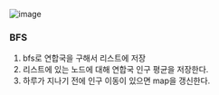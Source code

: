 ![image](https://user-images.githubusercontent.com/33195517/201019943-ff037295-7880-4db0-9069-84912a9b9789.png)

### BFS

1. bfs로 연합국을 구해서 리스트에 저장
2. 리스트에 있는 노드에 대해 연합국 인구 평균을 저장한다.
3. 하루가 지나기 전에 인구 이동이 있으면 map을 갱신한다.
